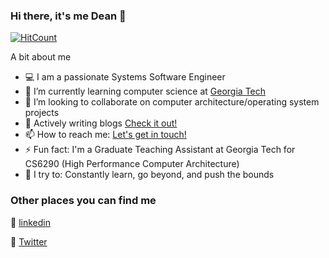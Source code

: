### Hi there, it's me Dean 👋

[![HitCount](http://hits.dwyl.com/blankdean/blankdean.svg)](http://hits.dwyl.com/blankdean/blankdean)

A bit about me

- 💻 I am a passionate Systems Software Engineer
- 🌱 I’m currently learning computer science at [Georgia Tech](https://omscs.gatech.edu/specialization-computing-systems)
- 👯 I’m looking to collaborate on computer architecture/operating system projects
- 💬 Actively writing blogs [Check it out!](https://medium.com/@blankdean) 
- 📫 How to reach me: <a href="mailto:dblank8@gatech.edu">Let's get in touch!</a>
- ⚡ Fun fact: I'm a Graduate Teaching Assistant at Georgia Tech for CS6290 (High Performance Computer Architecture)
- 🧗 I try to: Constantly learn, go beyond, and push the bounds


### Other places you can find me

💼  [linkedin](https://www.linkedin.com/in/blankdean/)

🐣  [Twitter](https://twitter.com/fitprogrammer)
